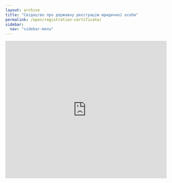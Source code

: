 ```yaml
---
layout: archive
title: "Свідоцтво про державну реєстрацію юридичної особи"
permalink: /open/registration-certificate/
sidebar:
  nav: "sidebar-menu"
---
```


<div style="left: 0; width: 100%; height: 0; position: relative; padding-bottom: 85.0847%;"><iframe src="https://drive.google.com/file/d/1hYclx-nBXjQzoIT0VnIS4YKNZ2ylPRAY/preview" style="border: 0; top: 0; left: 0; width: 100%; height: 100%; position: absolute;" allowfullscreen></iframe></div>
